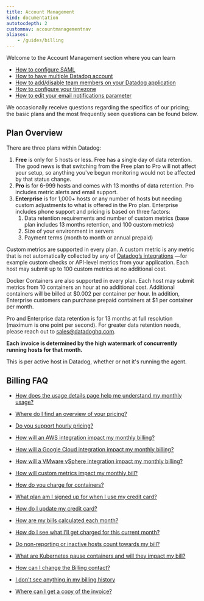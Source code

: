 ```yaml
---
title: Account Management 
kind: documentation
autotocdepth: 2
customnav: accountmanagementnav
aliases: 
    - /guides/billing
---
```


Welcome to the Account Management section where you can learn

* [How to configure SAML][1]
* [How to have multiple Datadog account][2]
* [How to add/disable team members on your Datadog application][3]
* [How to configure your timezone][4]
* [How to edit your email notifications parameter][5]

We occasionally receive questions regarding the specifics of our pricing; the basic plans and the most frequently seen questions can be found below.

## Plan Overview

There are three plans within Datadog:


1. **Free** is only for 5 hosts or less. Free has a single day of data retention. The
    good news is that switching from the Free plan to Pro will not affect your
    setup, so anything you've begun monitoring would not be affected by that status
    change.
1. **Pro** is for 6-999 hosts and comes with 13 months of data retention.
    Pro includes metric alerts and email support.
1. **Enterprise** is for 1,000+ hosts or any number of hosts but needing custom adjustments to what is
    offered in the Pro plan. Enterprise includes phone support and pricing is based on three factors:
    1. Data retention requirements and number of custom metrics (base plan includes 13 months retention,
and 100 custom metrics)
    1. Size of your environment in servers
    1. Payment terms (month to month or annual prepaid)


Custom metrics are supported in every plan. A custom metric is any metric that is not automatically collected by any of [Datadog’s integrations][6] —for example custom checks or API-level metrics from your application. Each host may submit up to 100 custom metrics at no additional cost.

Docker Containers are also supported in every plan. Each host may submit metrics from 10 containers an hour at no additional cost. Additional containers will be billed at $0.002 per container per hour. In addition, Enterprise customers can purchase prepaid containers at $1 per container per month.

Pro and Enterprise data retention is for 13 months at full resolution (maximum is one point per second). For greater data retention needs, please reach out to [sales@datadoghq.com][7].

**Each invoice is determined by the high watermark of concurrently running hosts for that month.**

This is per active host in Datadog, whether or not it's running the agent.

## Billing FAQ

* [How does the usage details page help me understand my monthly usage?](https://help.datadoghq.com/hc/en-us/articles/115004097483-How-does-the-usage-details-page-help-me-understand-my-monthly-usage-)

* [Where do I find an overview of your pricing?](https://help.datadoghq.com/hc/en-us/articles/214616926-Where-do-I-find-an-overview-of-your-pricing-)

* [Do you support hourly pricing?](https://help.datadoghq.com/hc/en-us/articles/216094043-Do-you-support-hourly-pricing-)

* [How will an AWS integration impact my monthly billing?](https://help.datadoghq.com/hc/en-us/articles/214615086-How-will-an-AWS-integration-impact-my-monthly-billing-)

* [How will a Google Cloud integration impact my monthly billing?](https://help.datadoghq.com/hc/en-us/articles/115000568966-How-will-a-Google-Cloud-integration-impact-my-monthly-billing-)

* [How will a VMware vSphere integration impact my monthly billing?](https://help.datadoghq.com/hc/en-us/articles/115001169326-How-will-a-VMware-vSphere-integration-impact-my-monthly-billing-)

* [How will custom metrics impact my monthly bill?](https://help.datadoghq.com/hc/en-us/articles/115001797986-How-will-custom-metrics-impact-my-monthly-bill-)

* [How do you charge for containers?](https://help.datadoghq.com/hc/en-us/articles/218016463-How-do-you-charge-for-containers-)

* [What plan am I signed up for when I use my credit card?](https://help.datadoghq.com/hc/en-us/articles/214609786-What-plan-am-I-signed-up-for-when-I-use-my-credit-card-)

* [How do I update my credit card?](https://help.datadoghq.com/hc/en-us/articles/115002920306-How-do-I-update-my-credit-card-)

* [How are my bills calculated each month?](https://help.datadoghq.com/hc/en-us/articles/216099263-How-are-my-bills-calculated-each-month-)

* [How do I see what I’ll get charged for this current month?](https://help.datadoghq.com/hc/en-us/articles/216095263-How-do-I-see-what-I-ll-get-charged-for-this-current-month-)

* [Do non-reporting or inactive hosts count towards my bill?](https://help.datadoghq.com/hc/en-us/articles/203037549-Do-non-reporting-or-inactive-hosts-count-towards-my-bill-)

* [What are Kubernetes pause containers and will they impact my bill?](https://help.datadoghq.com/hc/en-us/articles/115002102206-What-are-Kubernetes-pause-containers-and-will-they-impact-my-bill-)

* [How can I change the Billing contact?](https://help.datadoghq.com/hc/en-us/articles/203764785-How-can-I-change-the-Billing-contact-)

* [I don't see anything in my billing history](https://help.datadoghq.com/hc/en-us/articles/203844125-I-don-t-see-anything-in-my-billing-history)

* [Where can I get a copy of the invoice?](https://help.datadoghq.com/hc/en-us/articles/203764795-Where-can-I-get-a-copy-of-the-invoice-)


[1]: /account_management/saml 
[2]: /account_management/multi_account
[3]: /account_management/team
[4]: /account_management/settings
[5]: /account_management/settings
[6]: https://www.datadoghq.com/product/integrations/
[7]: mailto:sales@datadoghq.com